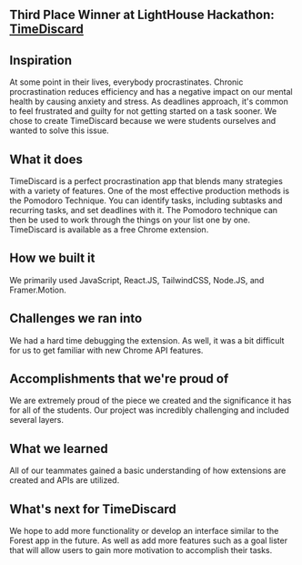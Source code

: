 ## Third Place Winner at LightHouse Hackathon: [TimeDiscard](https://devpost.com/software/timediscard/edit)

## Inspiration
At some point in their lives, everybody procrastinates. Chronic procrastination reduces efficiency and has a negative impact on our mental health by causing anxiety and stress. As deadlines approach, it's common to feel frustrated and guilty for not getting started on a task sooner. We chose to create TimeDiscard because we were students ourselves and wanted to solve this issue.

## What it does
TimeDiscard is a perfect procrastination app that blends many strategies with a variety of features. One of the most effective production methods is the Pomodoro Technique. You can identify tasks, including subtasks and recurring tasks, and set deadlines with it. The Pomodoro technique can then be used to work through the things on your list one by one. TimeDiscard is available as a free Chrome extension.

## How we built it
We primarily used JavaScript, React.JS, TailwindCSS, Node.JS, and Framer.Motion.

## Challenges we ran into
We had a hard time debugging the extension. As well, it was a bit difficult for us to get familiar with new Chrome API features.

## Accomplishments that we're proud of
We are extremely proud of the piece we created and the significance it has for all of the students. Our project was incredibly challenging and included several layers.

## What we learned
All of our teammates gained a basic understanding of how extensions are created and APIs are utilized.

## What's next for TimeDiscard
We hope to add more functionality or develop an interface similar to the Forest app in the future. As well as add more features such as a goal lister that will allow users to gain more motivation to accomplish their tasks.

